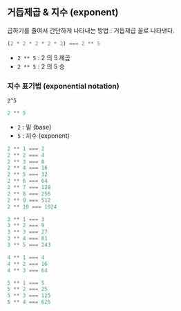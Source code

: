 ## 거듭제곱 & 지수 (exponent)

곱하기를 줄여서 간단하게 나타내는 방법 : 거듭제곱 꼴로 나타낸다.

```js
(2 * 2 * 2 * 2 * 2) === 2 ** 5 
```

* `2 ** 5` : 2 의 5 제곱 
* `2 ** 5` : 2 의 5 승 

### 지수 표기법 (exponential notation)

```
2^5
```

```js
2 ** 5
```

* `2` : 밑 (base)
* `5` : 지수 (exponent)

```js
2 ** 1 === 2
2 ** 2 === 4
2 ** 3 === 8
2 ** 4 === 16
2 ** 5 === 32
2 ** 6 === 64
2 ** 7 === 128
2 ** 8 === 256
2 ** 9 === 512
2 ** 10 === 1024
```

```js
3 ** 1 === 3
3 ** 2 === 9
3 ** 3 === 27
3 ** 4 === 81
3 ** 5 === 243
```

```js
4 ** 1 === 4
4 ** 2 === 16
4 ** 3 === 64
```

```js
5 ** 1 === 5
5 ** 2 === 25
5 ** 3 === 125
5 ** 4 === 625
```
